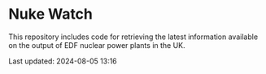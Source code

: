 # Nuke Watch

This repository includes code for retrieving the latest information available on the output of EDF nuclear power plants in the UK.

Last updated: 2024-08-05 13:16